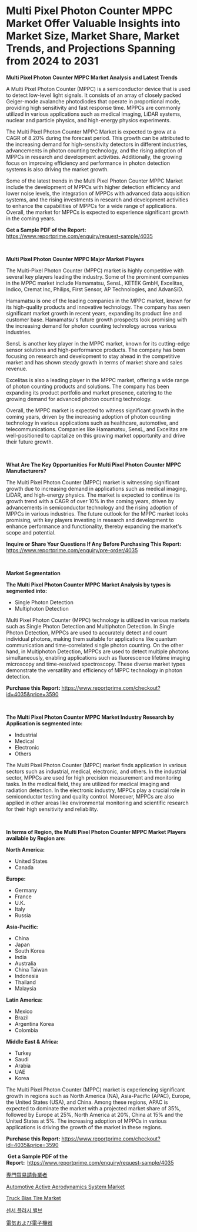 <p><h1>Multi Pixel Photon Counter MPPC Market Offer Valuable Insights into Market Size, Market Share, Market Trends, and Projections Spanning from 2024 to 2031</h1></p><p><strong>Multi Pixel Photon Counter MPPC Market Analysis and Latest Trends</strong></p>
<p><p>A Multi Pixel Photon Counter (MPPC) is a semiconductor device that is used to detect low-level light signals. It consists of an array of closely packed Geiger-mode avalanche photodiodes that operate in proportional mode, providing high sensitivity and fast response time. MPPCs are commonly utilized in various applications such as medical imaging, LiDAR systems, nuclear and particle physics, and high-energy physics experiments.</p><p>The Multi Pixel Photon Counter MPPC Market is expected to grow at a CAGR of 8.20% during the forecast period. This growth can be attributed to the increasing demand for high-sensitivity detectors in different industries, advancements in photon counting technology, and the rising adoption of MPPCs in research and development activities. Additionally, the growing focus on improving efficiency and performance in photon detection systems is also driving the market growth.</p><p>Some of the latest trends in the Multi Pixel Photon Counter MPPC Market include the development of MPPCs with higher detection efficiency and lower noise levels, the integration of MPPCs with advanced data acquisition systems, and the rising investments in research and development activities to enhance the capabilities of MPPCs for a wide range of applications. Overall, the market for MPPCs is expected to experience significant growth in the coming years.</p></p>
<p><strong>Get a Sample PDF of the Report:&nbsp;</strong> <a href="https://www.reportprime.com/enquiry/request-sample/4035">https://www.reportprime.com/enquiry/request-sample/4035</a></p>
<p>&nbsp;</p>
<p><strong>Multi Pixel Photon Counter MPPC Major Market Players</strong></p>
<p><p>The Multi-Pixel Photon Counter (MPPC) market is highly competitive with several key players leading the industry. Some of the prominent companies in the MPPC market include Hamamatsu, SensL, KETEK GmbH, Excelitas, Indico, Cremat Inc, Philips, First Sensor, AP Technologies, and AdvanSiD.</p><p>Hamamatsu is one of the leading companies in the MPPC market, known for its high-quality products and innovative technology. The company has seen significant market growth in recent years, expanding its product line and customer base. Hamamatsu's future growth prospects look promising with the increasing demand for photon counting technology across various industries.</p><p>SensL is another key player in the MPPC market, known for its cutting-edge sensor solutions and high-performance products. The company has been focusing on research and development to stay ahead in the competitive market and has shown steady growth in terms of market share and sales revenue.</p><p>Excelitas is also a leading player in the MPPC market, offering a wide range of photon counting products and solutions. The company has been expanding its product portfolio and market presence, catering to the growing demand for advanced photon counting technology.</p><p>Overall, the MPPC market is expected to witness significant growth in the coming years, driven by the increasing adoption of photon counting technology in various applications such as healthcare, automotive, and telecommunications. Companies like Hamamatsu, SensL, and Excelitas are well-positioned to capitalize on this growing market opportunity and drive their future growth.</p></p>
<p>&nbsp;</p>
<p><strong>What Are The Key Opportunities For Multi Pixel Photon Counter MPPC Manufacturers?</strong></p>
<p><p>The Multi Pixel Photon Counter (MPPC) market is witnessing significant growth due to increasing demand in applications such as medical imaging, LiDAR, and high-energy physics. The market is expected to continue its growth trend with a CAGR of over 10% in the coming years, driven by advancements in semiconductor technology and the rising adoption of MPPCs in various industries. The future outlook for the MPPC market looks promising, with key players investing in research and development to enhance performance and functionality, thereby expanding the market's scope and potential.</p></p>
<p><strong>Inquire or Share Your Questions If Any Before Purchasing This Report:</strong> <a href="https://www.reportprime.com/enquiry/pre-order/4035">https://www.reportprime.com/enquiry/pre-order/4035</a></p>
<p>&nbsp;</p>
<p><strong>Market Segmentation</strong></p>
<p><strong>The Multi Pixel Photon Counter MPPC Market Analysis by types is segmented into:</strong></p>
<p><ul><li>Single Photon Detection</li><li>Multiphoton Detection</li></ul></p>
<p><p>Multi Pixel Photon Counter (MPPC) technology is utilized in various markets such as Single Photon Detection and Multiphoton Detection. In Single Photon Detection, MPPCs are used to accurately detect and count individual photons, making them suitable for applications like quantum communication and time-correlated single photon counting. On the other hand, in Multiphoton Detection, MPPCs are used to detect multiple photons simultaneously, enabling applications such as fluorescence lifetime imaging microscopy and time-resolved spectroscopy. These diverse market types demonstrate the versatility and efficiency of MPPC technology in photon detection.</p></p>
<p><strong>Purchase this Report:&nbsp;</strong><a href="https://www.reportprime.com/checkout?id=4035&price=3590">https://www.reportprime.com/checkout?id=4035&price=3590</a></p>
<p>&nbsp;</p>
<p><strong>The Multi Pixel Photon Counter MPPC Market Industry Research by Application is segmented into:</strong></p>
<p><ul><li>Industrial</li><li>Medical</li><li>Electronic</li><li>Others</li></ul></p>
<p><p>The Multi Pixel Photon Counter (MPPC) market finds application in various sectors such as industrial, medical, electronic, and others. In the industrial sector, MPPCs are used for high precision measurement and monitoring tasks. In the medical field, they are utilized for medical imaging and radiation detection. In the electronic industry, MPPCs play a crucial role in semiconductor testing and quality control. Moreover, MPPCs are also applied in other areas like environmental monitoring and scientific research for their high sensitivity and reliability.</p></p>
<p>&nbsp;</p>
<p><strong>In terms of Region, the Multi Pixel Photon Counter MPPC Market Players available by Region are:</strong></p>
<p>
    <p> <strong> North America: </strong>
        <ul>
            <li>United States</li>
            <li>Canada</li>
        </ul>
        </p> 
    <p> <strong> Europe: </strong>
        <ul>
            <li>Germany</li>
            <li>France</li>
            <li>U.K.</li>
            <li>Italy</li>
            <li>Russia</li>
        </ul>
        </p> 
    <p> <strong> Asia-Pacific: </strong>
        <ul>
            <li>China</li>
            <li>Japan</li>
            <li>South Korea</li>
            <li>India</li>
            <li>Australia</li>
            <li>China Taiwan</li>
            <li>Indonesia</li>
            <li>Thailand</li>
            <li>Malaysia</li>
        </ul>
        </p> 
    <p> <strong> Latin America: </strong>
        <ul>
            <li>Mexico</li>
            <li>Brazil</li>
            <li>Argentina Korea</li>
            <li>Colombia</li>
        </ul>
        </p> 
    <p> <strong> Middle East & Africa: </strong>
        <ul>
            <li>Turkey</li>
            <li>Saudi</li>
            <li>Arabia</li>
            <li>UAE</li>
            <li>Korea</li>
        </ul>
    </p>
    </p>
<p><p>The Multi Pixel Photon Counter (MPPC) market is experiencing significant growth in regions such as North America (NA), Asia-Pacific (APAC), Europe, the United States (USA), and China. Among these regions, APAC is expected to dominate the market with a projected market share of 35%, followed by Europe at 25%, North America at 20%, China at 15% and the United States at 5%. The increasing adoption of MPPCs in various applications is driving the growth of the market in these regions.</p></p>
<p><strong>Purchase this Report: </strong><a href="https://www.reportprime.com/checkout?id=4035&price=3590">https://www.reportprime.com/checkout?id=4035&price=3590</a></p>
<p>&nbsp;<strong>Get a Sample PDF of the Report:&nbsp;&nbsp;</strong><a href="https://www.reportprime.com/enquiry/request-sample/4035">https://www.reportprime.com/enquiry/request-sample/4035</a></p>
<p><strong></strong></p>
<p><p><a href="https://github.com/xtkhtofdt934839/Market-Research-Report-List-1/blob/main/380716214918.md">専門貿易請負業者</a></p><p><a href="https://issuu.com/reportprime-2/docs/automotive-active-aerodynamics-system-market-size-">Automotive Active Aerodynamics System Market</a></p><p><a href="https://issuu.com/reportprime-2/docs/truck-bias-tire-market-size-2030.pptx">Truck Bias Tire Market</a></p><p><a href="https://github.com/PercyHagernes9778/Market-Research-Report-List-1/blob/main/591196113892.md">센서 플러시 밸브</a></p><p><a href="https://github.com/ddwcuskozol07187/Market-Research-Report-List-1/blob/main/432637314919.md">電気および電子機器</a></p></p>